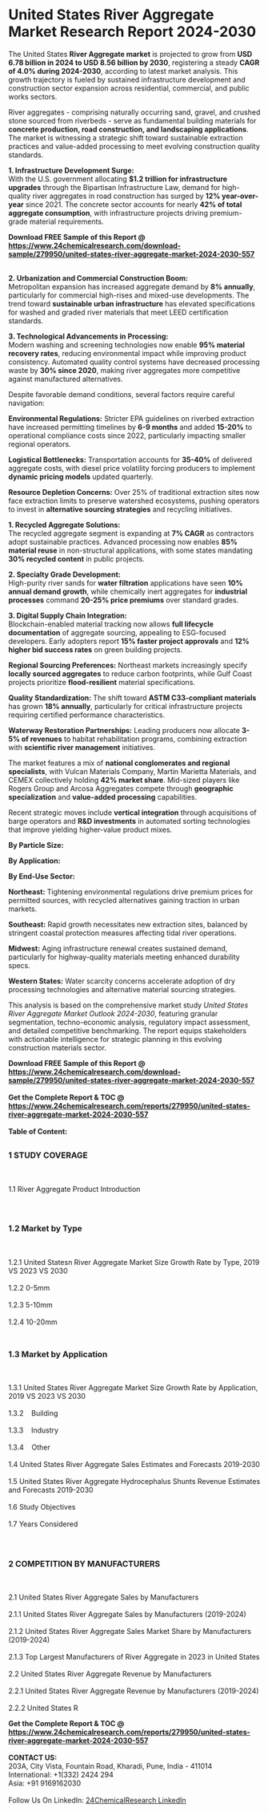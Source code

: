 <h1>United States River Aggregate Market Research Report 2024-2030</h1><p>The United States <strong>River Aggregate market</strong> is projected to grow from <strong>USD 6.78 billion in 2024 to USD 8.56 billion by 2030</strong>, registering a steady <strong>CAGR of 4.0% during 2024-2030</strong>, according to latest market analysis. This growth trajectory is fueled by sustained infrastructure development and construction sector expansion across residential, commercial, and public works sectors.</p><p>River aggregates - comprising naturally occurring sand, gravel, and crushed stone sourced from riverbeds - serve as fundamental building materials for <strong>concrete production, road construction, and landscaping applications</strong>. The market is witnessing a strategic shift toward sustainable extraction practices and value-added processing to meet evolving construction quality standards.</p><p><strong>1. Infrastructure Development Surge:</strong><br>
With the U.S. government allocating <strong>$1.2 trillion for infrastructure upgrades</strong> through the Bipartisan Infrastructure Law, demand for high-quality river aggregates in road construction has surged by <strong>12% year-over-year</strong> since 2021. The concrete sector accounts for nearly <strong>42% of total aggregate consumption</strong>, with infrastructure projects driving premium-grade material requirements.</p><div><b>Download FREE Sample of this Report @ 
            <a href="https://www.24chemicalresearch.com/download-sample/279950/united-states-river-aggregate-market-2024-2030-557">
            https://www.24chemicalresearch.com/download-sample/279950/united-states-river-aggregate-market-2024-2030-557</a></b></div><br><p><strong>2. Urbanization and Commercial Construction Boom:</strong><br>
Metropolitan expansion has increased aggregate demand by <strong>8% annually</strong>, particularly for commercial high-rises and mixed-use developments. The trend toward <strong>sustainable urban infrastructure</strong> has elevated specifications for washed and graded river materials that meet LEED certification standards.</p><p><strong>3. Technological Advancements in Processing:</strong><br>
Modern washing and screening technologies now enable <strong>95% material recovery rates</strong>, reducing environmental impact while improving product consistency. Automated quality control systems have decreased processing waste by <strong>30% since 2020</strong>, making river aggregates more competitive against manufactured alternatives.</p><p>Despite favorable demand conditions, several factors require careful navigation:</p><p><strong>Environmental Regulations:</strong> Stricter EPA guidelines on riverbed extraction have increased permitting timelines by <strong>6-9 months</strong> and added <strong>15-20%</strong> to operational compliance costs since 2022, particularly impacting smaller regional operators.</p><p><strong>Logistical Bottlenecks:</strong> Transportation accounts for <strong>35-40%</strong> of delivered aggregate costs, with diesel price volatility forcing producers to implement <strong>dynamic pricing models</strong> updated quarterly.</p><p><strong>Resource Depletion Concerns:</strong> Over 25% of traditional extraction sites now face extraction limits to preserve watershed ecosystems, pushing operators to invest in <strong>alternative sourcing strategies</strong> and recycling initiatives.</p><p><strong>1. Recycled Aggregate Solutions:</strong><br>
The recycled aggregate segment is expanding at <strong>7% CAGR</strong> as contractors adopt sustainable practices. Advanced processing now enables <strong>85% material reuse</strong> in non-structural applications, with some states mandating <strong>30% recycled content</strong> in public projects.</p><p><strong>2. Specialty Grade Development:</strong><br>
High-purity river sands for <strong>water filtration</strong> applications have seen <strong>10% annual demand growth</strong>, while chemically inert aggregates for <strong>industrial processes</strong> command <strong>20-25% price premiums</strong> over standard grades.</p><p><strong>3. Digital Supply Chain Integration:</strong><br>
Blockchain-enabled material tracking now allows <strong>full lifecycle documentation</strong> of aggregate sourcing, appealing to ESG-focused developers. Early adopters report <strong>15% faster project approvals</strong> and <strong>12% higher bid success rates</strong> on green building projects.</p><p><strong>Regional Sourcing Preferences:</strong> Northeast markets increasingly specify <strong>locally sourced aggregates</strong> to reduce carbon footprints, while Gulf Coast projects prioritize <strong>flood-resilient</strong> material specifications.</p><p><strong>Quality Standardization:</strong> The shift toward <strong>ASTM C33-compliant materials</strong> has grown <strong>18% annually</strong>, particularly for critical infrastructure projects requiring certified performance characteristics.</p><p><strong>Waterway Restoration Partnerships:</strong> Leading producers now allocate <strong>3-5% of revenues</strong> to habitat rehabilitation programs, combining extraction with <strong>scientific river management</strong> initiatives.</p><p>The market features a mix of <strong>national conglomerates and regional specialists</strong>, with Vulcan Materials Company, Martin Marietta Materials, and CEMEX collectively holding <strong>42% market share</strong>. Mid-sized players like Rogers Group and Arcosa Aggregates compete through <strong>geographic specialization</strong> and <strong>value-added processing</strong> capabilities. </p><p>Recent strategic moves include <strong>vertical integration</strong> through acquisitions of barge operators and <strong>R&amp;D investments</strong> in automated sorting technologies that improve yielding higher-value product mixes.</p><p><strong>By Particle Size:</strong></p><p><strong>By Application:</strong></p><p><strong>By End-Use Sector:</strong></p><p><strong>Northeast:</strong> Tightening environmental regulations drive premium prices for permitted sources, with recycled alternatives gaining traction in urban markets.</p><p><strong>Southeast:</strong> Rapid growth necessitates new extraction sites, balanced by stringent coastal protection measures affecting tidal river operations.</p><p><strong>Midwest:</strong> Aging infrastructure renewal creates sustained demand, particularly for highway-quality materials meeting enhanced durability specs.</p><p><strong>Western States:</strong> Water scarcity concerns accelerate adoption of dry processing technologies and alternative material sourcing strategies.</p><p>This analysis is based on the comprehensive market study <em>United States River Aggregate Market Outlook 2024-2030</em>, featuring granular segmentation, techno-economic analysis, regulatory impact assessment, and detailed competitive benchmarking. The report equips stakeholders with actionable intelligence for strategic planning in this evolving construction materials sector.</p><div><b>Download FREE Sample of this Report @ 
            <a href="https://www.24chemicalresearch.com/download-sample/279950/united-states-river-aggregate-market-2024-2030-557">
            https://www.24chemicalresearch.com/download-sample/279950/united-states-river-aggregate-market-2024-2030-557</a></b></div><br><div><b>Get the Complete Report & TOC @ 
            <a href="https://www.24chemicalresearch.com/reports/279950/united-states-river-aggregate-market-2024-2030-557">
            https://www.24chemicalresearch.com/reports/279950/united-states-river-aggregate-market-2024-2030-557</a></b></div><br>
            <b>Table of Content:</b><p><h2><span style="font-size:16px"><strong>1 STUDY COVERAGE</strong></span></h2><br />
<p>1.1 River Aggregate Product Introduction</p><br />
<h2><span style="font-size:16px"><strong>1.2 Market by Type</strong></span></h2><br />
<p>1.2.1 United Statesn River Aggregate Market Size Growth Rate by Type, 2019 VS 2023 VS 2030<br /><br />
1.2.2 0-5mm&nbsp;&nbsp; &nbsp;<br /><br />
1.2.3 5-10mm<br /><br />
1.2.4 10-20mm<br /><br />
<h2><span style="font-size:16px"><strong>1.3 Market by Application</strong></span></h2><br />
<p>1.3.1 United States River Aggregate Market Size Growth Rate by Application, 2019 VS 2023 VS 2030<br /><br />
1.3.2&nbsp;&nbsp; &nbsp;Building<br /><br />
1.3.3&nbsp;&nbsp; &nbsp;Industry<br /><br />
1.3.4&nbsp;&nbsp; &nbsp;Other<br /><br />
1.4 United States River Aggregate Sales Estimates and Forecasts 2019-2030<br /><br />
1.5 United States River Aggregate Hydrocephalus Shunts Revenue Estimates and Forecasts 2019-2030<br /><br />
1.6 Study Objectives<br /><br />
1.7 Years Considered</p><br />
<h2><span style="font-size:16px"><strong>2 COMPETITION BY MANUFACTURERS</strong></span></h2><br />
<p>2.1 United States River Aggregate Sales by Manufacturers<br /><br />
2.1.1 United States River Aggregate Sales by Manufacturers (2019-2024)<br /><br />
2.1.2 United States River Aggregate Sales Market Share by Manufacturers (2019-2024)<br /><br />
2.1.3 Top Largest Manufacturers of River Aggregate in 2023 in United States<br /><br />
2.2 United States River Aggregate Revenue by Manufacturers<br /><br />
2.2.1 United States River Aggregate Revenue by Manufacturers (2019-2024)<br /><br />
2.2.2 United States R</p><div><b>Get the Complete Report & TOC @ 
            <a href="https://www.24chemicalresearch.com/reports/279950/united-states-river-aggregate-market-2024-2030-557">
            https://www.24chemicalresearch.com/reports/279950/united-states-river-aggregate-market-2024-2030-557</a></b></div><br><b>CONTACT US:</b><br>
            203A, City Vista, Fountain Road, Kharadi, Pune, India - 411014<br>
            International: +1(332) 2424 294<br>
            Asia: +91 9169162030 <br><br>
            Follow Us On LinkedIn: <a href="https://www.linkedin.com/company/24chemicalresearch/">24ChemicalResearch LinkedIn</a>